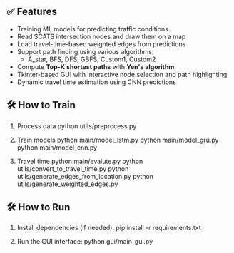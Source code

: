## ✅ Features

- Training ML models for predicting traffic conditions
- Read SCATS intersection nodes and draw them on a map
- Load travel-time-based weighted edges from predictions
- Support path finding using various algorithms:
  - A_star, BFS, DFS, GBFS, Custom1, Custom2
- Compute **Top-K shortest paths** with **Yen's algorithm**
- Tkinter-based GUI with interactive node selection and path highlighting
- Dynamic travel time estimation using CNN predictions

## 🛠 How to Train

1. Process data
   python utils/preprocess.py

2. Train models
   python main/model_lstm.py
   python main/model_gru.py
   python main/model_cnn.py

3. Travel time
   python main/evalute.py
   python utils/convert_to_travel_time.py
   python utils/generate_edges_from_location.py
   python utils/generate_weighted_edges.py

## 🛠 How to Run

1. Install dependencies (if needed):
   pip install -r requirements.txt

2. Run the GUI interface:
   python gui/main_gui.py

